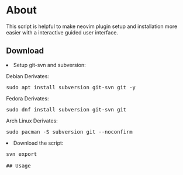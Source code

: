 # About

This script is helpful to make neovim plugin setup and installation more easier with a interactive guided user interface. 

## Download

<li> Setup git-svn and subversion:</li>

Debian Derivates:

<pre>sudo apt install subversion git-svn git -y </pre>

Fedora Derivates:

<pre>sudo dnf install subversion git-svn git</pre> 

Arch Linux Derivates:

<pre>sudo pacman -S subversion git --noconfirm</pre>

<li>Download the script:</li>

<!-- Work in progress, more detailed documentation and ilustrated images of usage soon !-->

<pre>svn export</li>

## Usage 
